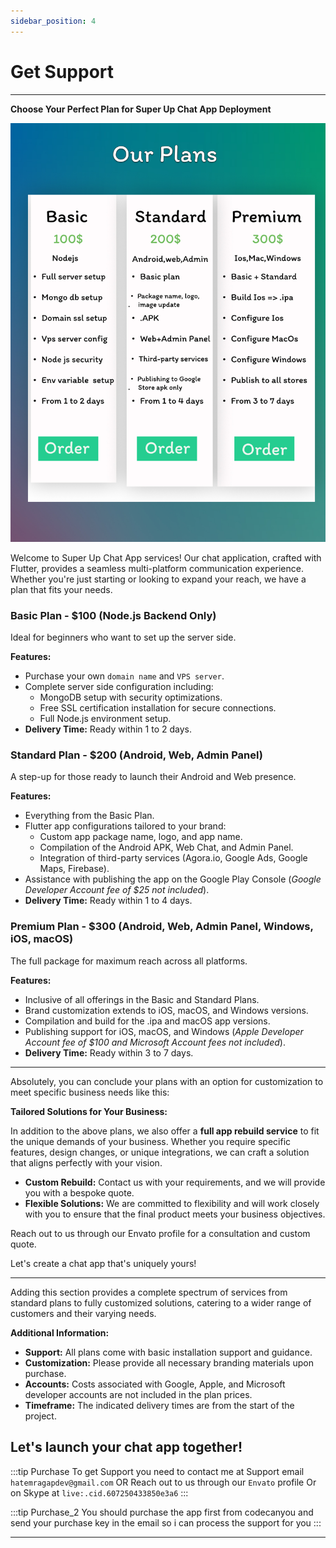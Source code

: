 ```yaml
---
sidebar_position: 4
---
```


# Get Support

---

**Choose Your Perfect Plan for Super Up Chat App Deployment**

![](img/plans.jpg)


Welcome to Super Up Chat App services! Our chat application, crafted with Flutter, provides a seamless multi-platform
communication experience. Whether you're just starting or looking to expand your reach, we have a plan that fits your
needs.

### **Basic Plan - $100 (Node.js Backend Only)**

Ideal for beginners who want to set up the server side.

**Features:**

- Purchase your own `domain name` and `VPS server`.
- Complete server side configuration including:
    - MongoDB setup with security optimizations.
    - Free SSL certification installation for secure connections.
    - Full Node.js environment setup.
- **Delivery Time:** Ready within 1 to 2 days.

### **Standard Plan - $200 (Android, Web, Admin Panel)**

A step-up for those ready to launch their Android and Web presence.

**Features:**

- Everything from the Basic Plan.
- Flutter app configurations tailored to your brand:
    - Custom app package name, logo, and app name.
    - Compilation of the Android APK, Web Chat, and Admin Panel.
    - Integration of third-party services (Agora.io, Google Ads, Google Maps, Firebase).
- Assistance with publishing the app on the Google Play Console (*Google Developer Account fee of $25 not included*).
- **Delivery Time:** Ready within 1 to 4 days.

### **Premium Plan - $300 (Android, Web, Admin Panel, Windows, iOS, macOS)**

The full package for maximum reach across all platforms.

**Features:**

- Inclusive of all offerings in the Basic and Standard Plans.
- Brand customization extends to iOS, macOS, and Windows versions.
- Compilation and build for the .ipa and macOS app versions.
- Publishing support for iOS, macOS, and Windows (*Apple Developer Account fee of $100 and Microsoft Account fees not
  included*).
- **Delivery Time:** Ready within 3 to 7 days.

---

Absolutely, you can conclude your plans with an option for customization to meet specific business needs like this:

**Tailored Solutions for Your Business:**

In addition to the above plans, we also offer a **full app rebuild service** to fit the unique demands of your business.
Whether you require specific features, design changes, or unique integrations, we can craft a solution that aligns
perfectly with your vision.

- **Custom Rebuild:** Contact us with your requirements, and we will provide you with a bespoke quote.
- **Flexible Solutions:** We are committed to flexibility and will work closely with you to ensure that the final
  product meets your business objectives.

Reach out to us through our Envato profile for a consultation and custom quote.

Let's create a chat app that's uniquely yours!

--- 

Adding this section provides a complete spectrum of services from standard plans to fully customized solutions, catering
to a wider range of customers and their varying needs.

**Additional Information:**

- **Support:** All plans come with basic installation support and guidance.
- **Customization:** Please provide all necessary branding materials upon purchase.
- **Accounts:** Costs associated with Google, Apple, and Microsoft developer accounts are not included in the plan
  prices.
- **Timeframe:** The indicated delivery times are from the start of the project.

## Let's launch your chat app together!

:::tip Purchase
To get Support you need to contact me at
Support email `hatemragapdev@gmail.com`
OR Reach out to us through our `Envato` profile
Or on Skype at `live:.cid.607250433850e3a6`
:::

:::tip Purchase_2
You should purchase the app first from codecanyou
and send your purchase key in the email so i can process the support for you
:::

---
